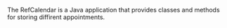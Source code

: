 The RefCalendar is a Java application that provides classes and methods for storing diffirent appointments.
